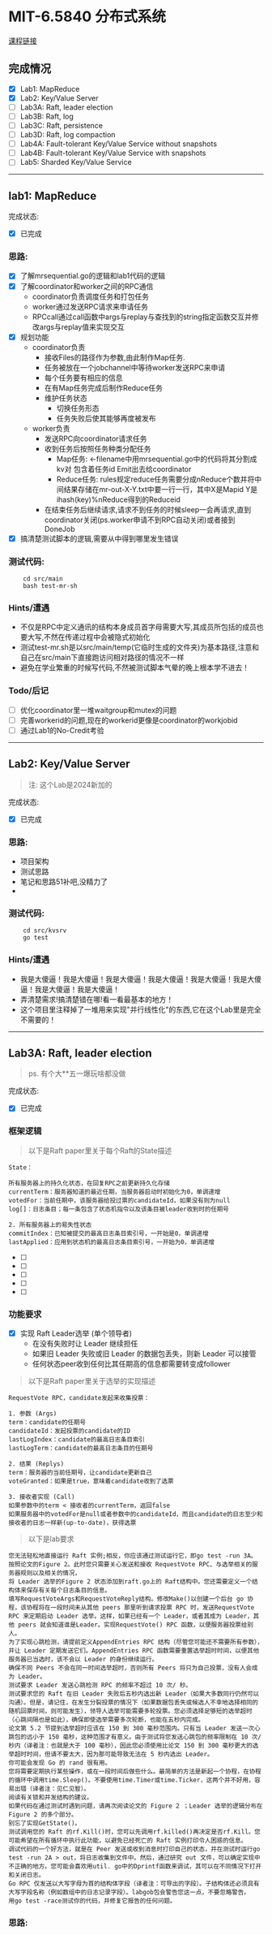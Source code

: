 # MIT-6.5840 分布式系统

[课程链接](https://pdos.csail.mit.edu/6.824/index.html)
## 完成情况
 - [x] Lab1: MapReduce
 - [x] Lab2: Key/Value Server
 - [ ] Lab3A: Raft, leader election
 - [ ] Lab3B: Raft, log
 - [ ] Lab3C: Raft, persistence
 - [ ] Lab3D: Raft, log compaction
 - [ ] Lab4A: Fault-tolerant Key/Value Service without snapshots
 - [ ] Lab4B: Fault-tolerant Key/Value Service with snapshots
 - [ ] Lab5: Sharded Key/Value Service

---


## lab1: MapReduce 
完成状态: 
- [x] 已完成
### 思路:
- [x] 了解mrsequential.go的逻辑和lab1代码的逻辑
- [x] 了解coordinator和worker之间的RPC通信
    - coordinator负责调度任务和打包任务 
    - worker通过发送RPC请求来申请任务
    - RPCcall通过call函数中args与replay与查找到的string指定函数交互并修改args与replay值来实现交互
- [x] 规划功能
    - coordinator负责
        - 接收Files的路径作为参数,由此制作Map任务.
        - 任务被放在一个jobchannel中等待worker发送RPC来申请
        - 每个任务要有相应的信息
        - 在有Map任务完成后制作Reduce任务
        - 维护任务状态
            - 切换任务形态
            - 任务失败后使其能够再度被发布
    - worker负责
        - 发送RPC向coordinator请求任务
        - 收到任务后按照任务种类分配任务
            - Map任务:
            <-filename中用mrsequential.go中的代码将其分割成kv对 包含着任务id Emit出去给coordinator
            - Reduce任务:
            rules规定reduce任务需要分成nReduce个数并将中间结果存储在mr-out-X-Y.txt中要一行一行，其中X是Mapid Y是ihash(key)%nReduce得到的Reduceid
        - 在结束任务后继续请求,请求不到任务的时候sleep一会再请求,直到coordinator关闭(ps.worker申请不到RPC自动关闭)或者接到DoneJob
- [x] 搞清楚测试脚本的逻辑,需要从中得到哪里发生错误
### 测试代码:
```
    cd src/main
    bash test-mr-sh
```
### Hints/遭遇
- 不仅是RPC中定义通讯的结构本身成员首字母需要大写,其成员所包括的成员也要大写,不然在传递过程中会被隐式初始化
- 测试test-mr.sh是以src/main/temp(它临时生成的文件夹)为基本路径,注意和自己在src/main下直接跑访问相对路径的情况不一样
- 避免在学业繁重的时候写代码,不然被测试脚本气晕的晚上根本学不进去！

### Todo/后记
- [ ] 优化coordinator里一堆waitgroup和mutex的问题
- [ ] 完善workerid的问题,现在的workerid更像是coordinator的workjobid
- [ ] 通过Lab1的No-Credit考验
---
## Lab2: Key/Value Server
> 注: 这个Lab是2024新加的

完成状态: 
- [x] 已完成
### 思路:
- 项目架构
- 测试思路
- 笔记和思路51补吧,没精力了
- 
### 测试代码:
```
    cd src/kvsrv
    go test
```
### Hints/遭遇
- 我是大傻逼！我是大傻逼！我是大傻逼！我是大傻逼！我是大傻逼！我是大傻逼！我是大傻逼！我是大傻逼！
- 弄清楚需求!搞清楚错在哪!看一看最基本的地方！
- 这个项目里注释掉了一堆用来实现"并行线性化"的东西,它在这个Lab里是完全不需要的！
--- 
## Lab3A: Raft, leader election
> ps. 有个大**五一爆玩啥都没做

完成状态: 
- [x] 已完成
### 框架逻辑
> 以下是Raft paper里关于每个Raft的State描述
```
State：

所有服务器上的持久化状态，在回复RPC之前更新持久化存储
currentTerm：服务器知道的最近任期，当服务器启动时初始化为0，单调递增
votedFor：当前任期中，该服务器给投过票的candidateId，如果没有则为null
log[]：日志条目；每一条包含了状态机指令以及该条目被leader收到时的任期号

2. 所有服务器上的易失性状态
commitIndex：已知被提交的最高日志条目索引号，一开始是0，单调递增
lastApplied：应用到状态机的最高日志条目索引号，一开始为0，单调递增
```
- [ ] 
- [ ] 
- [ ] 
- [ ] 
- [ ] 
### 功能要求
- [x] 实现 Raft Leader选举 (单个领导者)
    - 在没有失败时让 Leader 继续担任
    - 如果旧 Leader 失败或旧 Leader 的数据包丢失，则新 Leader 可以接管
    - 任何状态peer收到任何比其任期高的信息都需要转变成follower
> 以下是Raft paper里关于选举的实现描述
```
RequestVote RPC，candidate发起来收集投票：

1. 参数 (Args)
term：candidate的任期号
candidateId：发起投票的candidate的ID
lastLogIndex：candidate的最高日志条目索引
lastLogTerm：candidate的最高日志条目的任期号

2. 结果 (Replys)
term：服务器的当前任期号，让candidate更新自己
voteGranted：如果是true，意味着candidate收到了选票

3. 接收者实现 (Call)
如果参数中的term < 接收者的currentTerm，返回false
如果服务器中的votedFor是null或者参数中的candidateId，而且candidate的日志至少和接收者的日志一样新(up-to-date)，获得选票
```
> 以下是lab要求
```
您无法轻松地直接运行 Raft 实例;相反，你应该通过测试运行它，即go test -run 3A。
按照论文的Figure 2。此时您只需要关心发送和接收 RequestVote RPC、与选举相关的服务器规则以及相关的情况，
将 Leader 选举的Figure 2 状态添加到raft.go上的 Raft结构中。您还需要定义一个结构体来保存有关每个日志条目的信息。
填写RequestVoteArgs和RequestVoteReply结构。修改Make()以创建一个后台 go 协程，该协程将在一段时间未从其他 peers 那里听到请求投票 RPC 时，发送RequestVote RPC 来定期启动 Leader 选举。这样，如果已经有一个 Leader，或者其成为 Leader，其他 peers 就会知道谁是Leader。实现RequestVote() RPC 函数，以便服务器投票给别人。
为了实现心跳检测，请提前定义AppendEntries RPC 结构（尽管您可能还不需要所有参数），并让 Leader 定期发送它们。AppendEntries RPC 函数需要重置选举超时时间，以便其他服务器已当选时，该不会以 Leader 的身份继续运行。
确保不同 Peers 不会在同一时间选举超时，否则所有 Peers 将只为自己投票，没有人会成为 Leader。
测试要求 Leader 发送心跳检测 RPC 的频率不超过 10 次/ 秒。
测试要求您的 Raft 在旧 Leader 失败后五秒内选出新 Leader（如果大多数同行仍然可以沟通）。但是，请记住，在发生分裂投票的情况下（如果数据包丢失或候选人不幸地选择相同的随机回票时间，则可能发生），领导人选举可能需要多轮投票。您必须选择足够短的选举超时（心跳间隔也是如此），确保即使选举需要多次轮断，也能在五秒内完成。
论文第 5.2 节提到选举超时应该在 150 到 300 毫秒范围内。只有当 Leader 发送一次心跳包的远小于 150 毫秒，这种范围才有意义。由于测试将您发送心跳包的频率限制在 10 次/秒内（译者注：也就是大于 100 毫秒），因此您必须使用比论文 150 到 300 毫秒更大的选举超时时间，但请不要太大，因为那可能导致无法在 5 秒内选出 Leader。
你可能会发现 Go 的 rand 很有用。
您将需要定期执行某些操作，或在一段时间后做些什么。最简单的方法是新起一个协程，在协程的循环中调用time.Sleep()。不要使用time.Timer或time.Ticker，这两个并不好用，容易出错（译者注：见仁见智）。
阅读有关锁和并发结构的建议。
如果代码在通过测试时遇到问题，请再次阅读论文的 Figure 2 ；Leader 选举的逻辑分布在Figure 2 的多个部分。
别忘了实现GetState()。
测试调用您的 Raft 的rf.Kill()时，您可以先调用rf.killed()再决定是否rf.Kill。您可能希望在所有循环中执行此功能，以避免已经死亡的 Raft 实例打印令人困惑的信息。
调试代码的一个好方法，就是在 Peer 发送或收到消息时打印自己的状态，并在测试时运行go test -run 2A > out，将日志收集到文件中。然后，通过研究 out 文件，可以确定实现中不正确的地方。您可能会喜欢用util. go中的Dprintf函数来调试，其可以在不同情况下打开和关闭日志。
Go RPC 仅发送以大写字母为首的结构体字段（译者注：可导出的字段）。子结构体还必须具有大写字段名称（例如数组中的日志记录字段）。labgob包会警告您这一点，不要忽略警告。
用go test -race测试你的代码，并修复它报告的任何问题。
```
### 思路:

